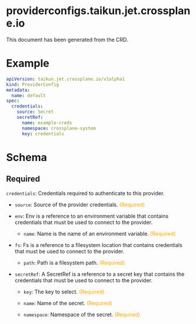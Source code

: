 
providerconfigs.taikun.jet.crossplane.io
========================================


This document has been generated from the CRD.
  

# Example


```yaml
apiVersion: taikun.jet.crossplane.io/v1alpha1
kind: ProviderConfig
metadata:
  name: default
spec:
  credentials:
    source: Secret
    secretRef:
      name: example-creds
      namespace: crossplane-system
      key: credentials

```  

# Schema
  

## Required
  
`credentials`: Credentials required to authenticate to this provider.

* `source`: Source of the provider credentials.<font color="orange"> (Required)</font>  

* `env`: Env is a reference to an environment variable that contains credentials that must be used to connect to the provider.
  * `name`: Name is the name of an environment variable.<font color="orange"> (Required)</font>  
  

* `fs`: Fs is a reference to a filesystem location that contains credentials that must be used to connect to the provider.
  * `path`: Path is a filesystem path.<font color="orange"> (Required)</font>  
  

* `secretRef`: A SecretRef is a reference to a secret key that contains the credentials that must be used to connect to the provider.
  * `key`: The key to select.<font color="orange"> (Required)</font>  

  * `name`: Name of the secret.<font color="orange"> (Required)</font>  

  * `namespace`: Namespace of the secret.<font color="orange"> (Required)</font>  
  
  
